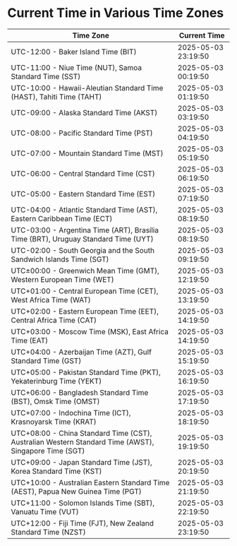# Current Time in Various Time Zones

| Time Zone | Current Time |
|-----------|--------------|
| UTC-12:00 - Baker Island Time (BIT) | 2025-05-03 23:19:50 |
| UTC-11:00 - Niue Time (NUT), Samoa Standard Time (SST) | 2025-05-03 00:19:50 |
| UTC-10:00 - Hawaii-Aleutian Standard Time (HAST), Tahiti Time (TAHT) | 2025-05-03 01:19:50 |
| UTC-09:00 - Alaska Standard Time (AKST) | 2025-05-03 03:19:50 |
| UTC-08:00 - Pacific Standard Time (PST) | 2025-05-03 04:19:50 |
| UTC-07:00 - Mountain Standard Time (MST) | 2025-05-03 05:19:50 |
| UTC-06:00 - Central Standard Time (CST) | 2025-05-03 06:19:50 |
| UTC-05:00 - Eastern Standard Time (EST) | 2025-05-03 07:19:50 |
| UTC-04:00 - Atlantic Standard Time (AST), Eastern Caribbean Time (ECT) | 2025-05-03 08:19:50 |
| UTC-03:00 - Argentina Time (ART), Brasília Time (BRT), Uruguay Standard Time (UYT) | 2025-05-03 08:19:50 |
| UTC-02:00 - South Georgia and the South Sandwich Islands Time (SGT) | 2025-05-03 09:19:50 |
| UTC±00:00 - Greenwich Mean Time (GMT), Western European Time (WET) | 2025-05-03 12:19:50 |
| UTC+01:00 - Central European Time (CET), West Africa Time (WAT) | 2025-05-03 13:19:50 |
| UTC+02:00 - Eastern European Time (EET), Central Africa Time (CAT) | 2025-05-03 14:19:50 |
| UTC+03:00 - Moscow Time (MSK), East Africa Time (EAT) | 2025-05-03 14:19:50 |
| UTC+04:00 - Azerbaijan Time (AZT), Gulf Standard Time (GST) | 2025-05-03 15:19:50 |
| UTC+05:00 - Pakistan Standard Time (PKT), Yekaterinburg Time (YEKT) | 2025-05-03 16:19:50 |
| UTC+06:00 - Bangladesh Standard Time (BST), Omsk Time (OMST) | 2025-05-03 17:19:50 |
| UTC+07:00 - Indochina Time (ICT), Krasnoyarsk Time (KRAT) | 2025-05-03 18:19:50 |
| UTC+08:00 - China Standard Time (CST), Australian Western Standard Time (AWST), Singapore Time (SGT) | 2025-05-03 19:19:50 |
| UTC+09:00 - Japan Standard Time (JST), Korea Standard Time (KST) | 2025-05-03 20:19:50 |
| UTC+10:00 - Australian Eastern Standard Time (AEST), Papua New Guinea Time (PGT) | 2025-05-03 21:19:50 |
| UTC+11:00 - Solomon Islands Time (SBT), Vanuatu Time (VUT) | 2025-05-03 22:19:50 |
| UTC+12:00 - Fiji Time (FJT), New Zealand Standard Time (NZST) | 2025-05-03 23:19:50 |
